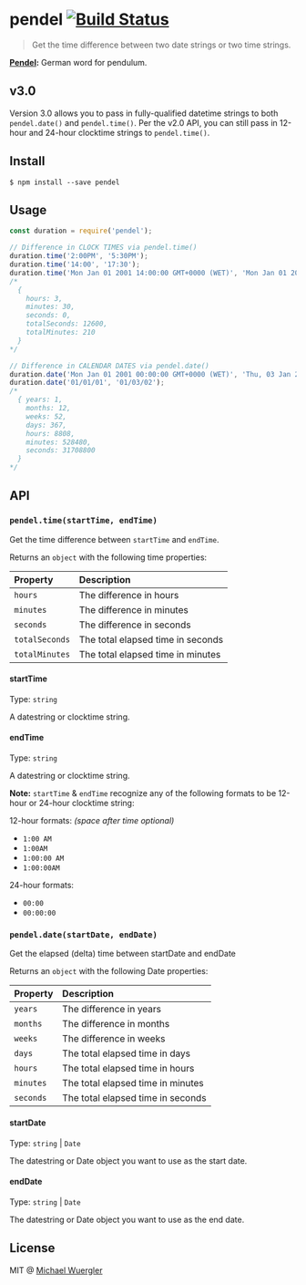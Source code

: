 # pendel [![Build Status](https://travis-ci.org/radiovisual/pendel.svg)](https://travis-ci.org/radiovisual/pendel)

> Get the time difference between two date strings or two time strings.

**[Pendel](https://de.wikipedia.org/wiki/Pendel):** German word for pendulum.

## v3.0

Version 3.0 allows you to pass in fully-qualified datetime strings to both
`pendel.date()` and `pendel.time()`. Per the v2.0 API, you can still pass in 12-hour
and 24-hour clocktime strings to `pendel.time()`.

## Install

```
$ npm install --save pendel
```


## Usage

```js
const duration = require('pendel');

// Difference in CLOCK TIMES via pendel.time()
duration.time('2:00PM', '5:30PM');
duration.time('14:00', '17:30');
duration.time('Mon Jan 01 2001 14:00:00 GMT+0000 (WET)', 'Mon Jan 01 2001 17:30:00 GMT+0000 (WET)');
/*
  {
    hours: 3,
    minutes: 30,
    seconds: 0,
    totalSeconds: 12600,
    totalMinutes: 210
  }
*/

// Difference in CALENDAR DATES via pendel.date()
duration.date('Mon Jan 01 2001 00:00:00 GMT+0000 (WET)', 'Thu, 03 Jan 2002 00:00:00 GMT');
duration.date('01/01/01', '01/03/02');
/*
  { years: 1,
    months: 12,
    weeks: 52,
    days: 367,
    hours: 8808,
    minutes: 528480,
    seconds: 31708800
  }
*/
```


## API

### `pendel.time(startTime, endTime)`

Get the time difference between `startTime` and `endTime`.

Returns an `object` with the following time properties:

Property | Description
:--- | :---
`hours` | The difference in hours
`minutes` | The difference in minutes
`seconds` | The difference in seconds
`totalSeconds` | The total elapsed time in seconds
`totalMinutes` | The total elapsed time in minutes


#### startTime

Type: `string`  

A datestring or clocktime string.


#### endTime

Type: `string`

A datestring or clocktime string.

**Note:** `startTime` & `endTime` recognize any of the following formats
to be 12-hour or 24-hour clocktime string:

12-hour formats: *(space after time optional)*

- `1:00 AM`
- `1:00AM`
- `1:00:00 AM`
- `1:00:00AM`

24-hour formats:

- `00:00`
- `00:00:00`


### `pendel.date(startDate, endDate)`

Get the elapsed (delta) time between startDate and endDate

Returns an `object` with the following Date properties:

Property | Description
:--- | :---
`years` | The difference in years
`months` | The difference in months
`weeks` | The difference in weeks
`days` | The total elapsed time in days
`hours` | The total elapsed time in hours
`minutes` | The total elapsed time in minutes
`seconds` | The total elapsed time in seconds


#### startDate

Type: `string` | `Date`

The datestring or Date object you want to use as the start date.


#### endDate

Type: `string` | `Date`

The datestring or Date object you want to use as the end date.


## License

MIT @ [Michael Wuergler](http://www.numetriclabs.com)
